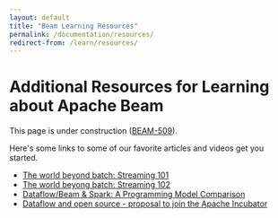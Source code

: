 ```yaml
---
layout: default
title: "Beam Learning Resources"
permalink: /documentation/resources/
redirect-from: /learn/resources/
---
```

# Additional Resources for Learning about Apache Beam

This page is under construction ([BEAM-509](https://issues.apache.org/jira/browse/BEAM-509)).

Here's some links to some of our favorite articles and videos get you started.

* [The world beyond batch: Streaming 101](https://www.oreilly.com/ideas/the-world-beyond-batch-streaming-101)
* [The world beyong batch: Streaming 102](https://www.oreilly.com/ideas/the-world-beyond-batch-streaming-102)
* [Dataflow/Beam & Spark: A Programming Model Comparison](https://cloud.google.com/dataflow/blog/dataflow-beam-and-spark-comparison)
* [Dataflow and open source - proposal to join the Apache Incubator](http://googlecloudplatform.blogspot.com/2016/01/Dataflow-and-open-source-proposal-to-join-the-Apache-Incubator.html)